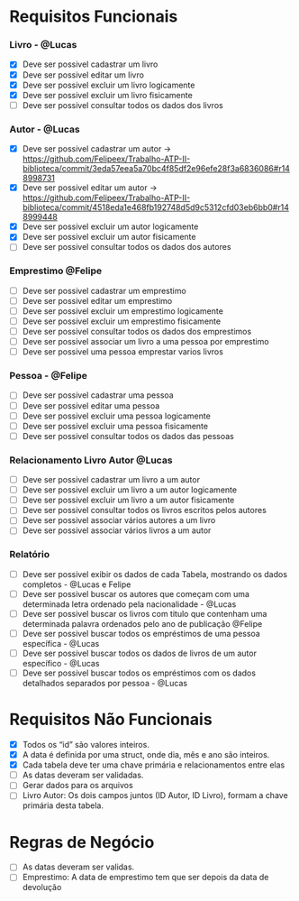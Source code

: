 # Requisitos Funcionais

### Livro - @Lucas

- [x] Deve ser possivel cadastrar um livro
- [x] Deve ser possivel editar um livro
- [x] Deve ser possivel excluir um livro logicamente
- [x] Deve ser possivel excluir um livro fisicamente
- [ ] Deve ser possivel consultar todos os dados dos livros

### Autor - @Lucas

- [x] Deve ser possivel cadastrar um autor -> https://github.com/Felipeex/Trabalho-ATP-II-biblioteca/commit/3eda57eea5a70bc4f85df2e96efe28f3a6836086#r148998731
- [x] Deve ser possivel editar um autor -> https://github.com/Felipeex/Trabalho-ATP-II-biblioteca/commit/4518eda1e468fb192748d5d9c5312cfd03eb6bb0#r148999448
- [x] Deve ser possivel excluir um autor logicamente
- [x] Deve ser possivel excluir um autor fisicamente
- [ ] Deve ser possivel consultar todos os dados dos autores

### Emprestimo @Felipe

- [ ] Deve ser possivel cadastrar um emprestimo
- [ ] Deve ser possivel editar um emprestimo
- [ ] Deve ser possivel excluir um emprestimo logicamente
- [ ] Deve ser possivel excluir um emprestimo fisicamente
- [ ] Deve ser possivel consultar todos os dados dos emprestimos
- [ ] Deve ser possivel associar um livro a uma pessoa por emprestimo
- [ ] Deve ser possivel uma pessoa emprestar varios livros

### Pessoa - @Felipe

- [ ] Deve ser possivel cadastrar uma pessoa
- [ ] Deve ser possivel editar uma pessoa
- [ ] Deve ser possivel excluir uma pessoa logicamente
- [ ] Deve ser possivel excluir uma pessoa fisicamente
- [ ] Deve ser possivel consultar todos os dados das pessoas

### Relacionamento Livro Autor @Lucas

- [ ] Deve ser possivel cadastrar um livro a um autor
- [ ] Deve ser possivel excluir um livro a um autor logicamente
- [ ] Deve ser possivel excluir um livro a um autor fisicamente
- [ ] Deve ser possivel consultar todos os livros escritos pelos autores
- [ ] Deve ser possivel associar vários autores a um livro
- [ ] Deve ser possivel associar vários livros a um autor

### Relatório

- [ ] Deve ser possivel exibir os dados de cada Tabela, mostrando os dados completos - @Lucas e Felipe
- [ ] Deve ser possivel buscar os autores que começam com uma determinada letra ordenado pela nacionalidade - @Lucas
- [ ] Deve ser possivel buscar os livros com titulo que contenham uma determinada palavra ordenados pelo ano de publicação @Felipe
- [ ] Deve ser possivel buscar todos os empréstimos de uma pessoa específica - @Lucas
- [ ] Deve ser possivel buscar todos os dados de livros de um autor específico - @Lucas
- [ ] Deve ser possivel buscar todos os empréstimos com os dados detalhados separados por pessoa - @Lucas

# Requisitos Não Funcionais

- [x] Todos os “id” são valores inteiros.
- [x] A data é definida por uma struct, onde dia, mês e ano são inteiros.
- [x] Cada tabela deve ter uma chave primária e relacionamentos entre elas
- [ ] As datas deveram ser validadas.
- [ ] Gerar dados para os arquivos
- [ ] Livro Autor: Os dois campos juntos (ID Autor, ID Livro), formam a chave primária desta tabela.

# Regras de Negócio

- [ ] As datas deveram ser validas.
- [ ] Emprestimo: A data de emprestimo tem que ser depois da data de devolução
